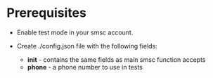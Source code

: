 Prerequisites
=============

* Enable test mode in your smsc account.
* Create ./config.json file with the following fields:

    - __init__ - contains the same fields as main smsc function accepts
    - __phone__ - a phone number to use in tests

